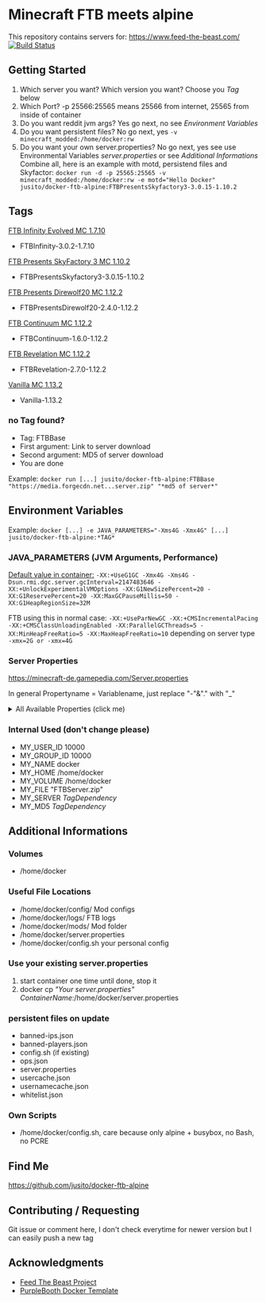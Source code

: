 # Minecraft FTB meets alpine
This repository contains servers for: https://www.feed-the-beast.com/
[![Build Status](https://travis-ci.org/jusito/docker-ftb-alpine.svg?branch=master)](https://travis-ci.org/jusito/docker-ftb-alpine)

## Getting Started
1. Which server you want? Which version you want? Choose you _Tag_ below
2. Which Port? -p 25566:25565 means 25566 from internet, 25565 from inside of container
3. Do you want reddit jvm args? Yes go next, no see _Environment Variables_
4. Do you want persistent files? No go next, yes `-v minecraft_modded:/home/docker:rw`
5. Do you want your own server.properties? No go next, yes see use Environmental Variables _server.properties_ or see _Additional Informations_
Combine all, here is an example with motd, persistend files and Skyfactor:
`docker run -d -p 25565:25565 -v minecraft_modded:/home/docker:rw -e motd="Hello Docker" jusito/docker-ftb-alpine:FTBPresentsSkyfactory3-3.0.15-1.10.2`

## Tags
[FTB Infinity Evolved MC 1.7.10](https://www.feed-the-beast.com/projects/ftb-infinity-evolved "FTB Infinity Evolved") 
* FTBInfinity-3.0.2-1.7.10

[FTB Presents SkyFactory 3 MC 1.10.2](https://www.feed-the-beast.com/projects/ftb-presents-skyfactory-3 "FTB Presents SkyFactory 3") 
* FTBPresentsSkyfactory3-3.0.15-1.10.2

[FTB Presents Direwolf20 MC 1.12.2](https://www.feed-the-beast.com/projects/ftb-presents-direwolf20-1-12 "FTB Presents Direwolf20 1.12") 
* FTBPresentsDirewolf20-2.4.0-1.12.2

[FTB Continuum MC 1.12.2](https://www.feed-the-beast.com/projects/ftb-continuum "FTB Continuum") 
* FTBContinuum-1.6.0-1.12.2

[FTB Revelation MC 1.12.2](https://www.feed-the-beast.com/projects/ftb-revelation "FTB Revelation")
* FTBRevelation-2.7.0-1.12.2

[Vanilla MC 1.13.2](https://minecraft.net/de-de/download/server/ "Lade den Minecraft: Java Edition-Server herunter")
* Vanilla-1.13.2

### no Tag found?
* Tag: FTBBase
* First argument: Link to server download
* Second argument: MD5 of server download
* You are done

Example:
`docker run [...] jusito/docker-ftb-alpine:FTBBase "https://media.forgecdn.net...server.zip" "*md5 of server*"`

## Environment Variables
Example:
`docker [...] -e JAVA_PARAMETERS="-Xms4G -Xmx4G" [...] jusito/docker-ftb-alpine:*TAG*`

### JAVA_PARAMETERS (JVM Arguments, Performance)
[Default value in container:](https://www.reddit.com/r/feedthebeast/comments/5jhuk9/modded_mc_and_memory_usage_a_history_with_a/ "Modded MC and memory usage, a history with a crappy graph") 
`-XX:+UseG1GC -Xmx4G -Xms4G -Dsun.rmi.dgc.server.gcInterval=2147483646 -XX:+UnlockExperimentalVMOptions -XX:G1NewSizePercent=20 -XX:G1ReservePercent=20 -XX:MaxGCPauseMillis=50 -XX:G1HeapRegionSize=32M`

FTB using this in normal case:
`-XX:+UseParNewGC -XX:+CMSIncrementalPacing -XX:+CMSClassUnloadingEnabled -XX:ParallelGCThreads=5 -XX:MinHeapFreeRatio=5 -XX:MaxHeapFreeRatio=10` depending on server type `-xmx=2G or -xmx=4G`

### Server Properties
https://minecraft-de.gamepedia.com/Server.properties

In general Propertyname = Variablename, just replace "-"&"." with "_"

<details><summary>All Available Properties (click me)</summary>
<p>

* allow_flight=false
* allow_nether=true
* broadcast\_console\_to_ops=true
* difficulty=1
* enable_query=false
* enable_rcon=false
* enable\_command_block=false
* enforce_whitelist=false
* force_gamemode=false
* gamemode=0
* generate_structures=true
* generator_settings=""
* hardcore=false
* level_name="world"
* level_seed=""
* level_type=DEFAULT
* max\_build_height=256
* max_players=20
* max\_tick_time=60000
* max\_world_size=29999984
* motd="A Minecraft Server"
* network\_compression_threshold=256
* online_mode=true
* op\_permission_level=4
* player\_idle_timeout=0
* prevent\_proxy_connections=false
* pvp=true
* query_port=25565
* rcon_password=""
* rcon_port=25575
* resource_pack=""
* resource\_pack_sha1=""
* server_ip=""
* server_port=25565
* snooper_enabled=true
* spawn_animals=true
* spawn_monsters=true
* spawn_npcs=true
* spawn_protection=16
* view_distance=10
* white_list=false

</p>
</details>

### Internal Used (don't change please)
* MY\_USER_ID 10000
* MY\_GROUP_ID 10000
* MY_NAME docker
* MY_HOME /home/docker
* MY_VOLUME /home/docker
* MY_FILE "FTBServer.zip"
* MY\_SERVER _*TagDependency*_
* MY\_MD5 _*TagDependency*_

## Additional Informations
### Volumes
* /home/docker

### Useful File Locations
* /home/docker/config/ Mod configs
* /home/docker/logs/ FTB logs
* /home/docker/mods/ Mod folder
* /home/docker/server.properties
* /home/docker/config.sh your personal config

### Use your existing server.properties
1. start container one time until done, stop it
2. docker cp _"Your server.properties"_ _ContainerName_:/home/docker/server.properties

### persistent files on update
* banned-ips.json
* banned-players.json
* config.sh (if existing)
* ops.json
* server.properties
* usercache.json
* usernamecache.json
* whitelist.json

### Own Scripts
* /home/docker/config.sh, care because only alpine + busybox, no Bash, no PCRE

## Find Me
https://github.com/jusito/docker-ftb-alpine

## Contributing / Requesting
Git issue or comment here, I don't check everytime for newer version but I can easily push a new tag

## Acknowledgments
* [Feed The Beast Project](https://www.feed-the-beast.com "Feed The Beast Project")
* [PurpleBooth Docker Template](https://gist.github.com/PurpleBooth/ea518ae68a49029bae95 "Template-README-for-containers.md")
